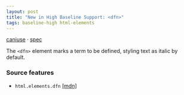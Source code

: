 ```yaml
---
layout: post
title: "New in High Baseline Support: <dfn>"
tags: baseline-high html-elements
---
```


[caniuse](https://caniuse.com/?search=dfn) · [spec](https://html.spec.whatwg.org/multipage/text-level-semantics.html#the-dfn-element)

The `<dfn>` element marks a term to be defined, styling text as italic by default.

### Source features

- ``html.elements.dfn`` [[mdn]](https://https://developer.mozilla.org/en-US/search?q=html.elements.dfn)
